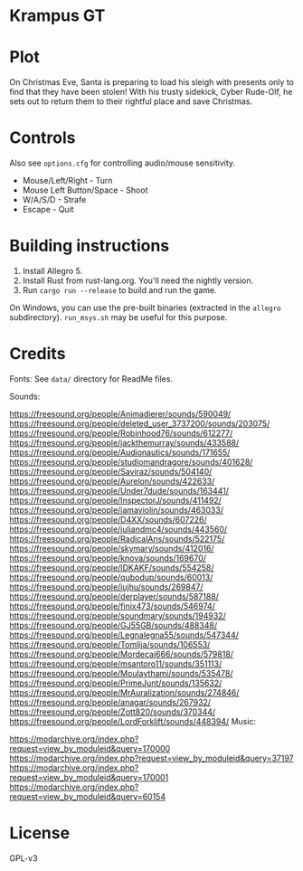 # Krampus GT

# Plot

On Christmas Eve, Santa is preparing to load his sleigh with presents only to
find that they have been stolen! With his trusty sidekick, Cyber Rude-Olf, he
sets out to return them to their rightful place and save Christmas.

# Controls

Also see `options.cfg` for controlling audio/mouse sensitivity.
- Mouse/Left/Right - Turn
- Mouse Left Button/Space - Shoot
- W/A/S/D - Strafe
- Escape - Quit

# Building instructions

1. Install Allegro 5.
2. Install Rust from rust-lang.org. You'll need the nightly version.
3. Run `cargo run --release` to build and run the game.

On Windows, you can use the pre-built binaries (extracted in the `allegro`
subdirectory). `run_msys.sh` may be useful for this purpose.

# Credits

Fonts: See `data/` directory for ReadMe files.

Sounds:

https://freesound.org/people/Animadierer/sounds/590049/
https://freesound.org/people/deleted_user_3737200/sounds/203075/
https://freesound.org/people/Robinhood76/sounds/612277/
https://freesound.org/people/jackthemurray/sounds/433588/
https://freesound.org/people/Audionautics/sounds/171655/
https://freesound.org/people/studiomandragore/sounds/401628/
https://freesound.org/people/Saviraz/sounds/504140/
https://freesound.org/people/Aurelon/sounds/422633/
https://freesound.org/people/Under7dude/sounds/163441/
https://freesound.org/people/InspectorJ/sounds/411492/
https://freesound.org/people/iamaviolin/sounds/463033/
https://freesound.org/people/D4XX/sounds/607226/
https://freesound.org/people/juliandmc4/sounds/443560/
https://freesound.org/people/RadicalAns/sounds/522175/
https://freesound.org/people/skymary/sounds/412016/
https://freesound.org/people/knova/sounds/169670/
https://freesound.org/people/IDKAKF/sounds/554258/
https://freesound.org/people/qubodup/sounds/60013/
https://freesound.org/people/iujhu/sounds/269847/
https://freesound.org/people/derplayer/sounds/587188/
https://freesound.org/people/finix473/sounds/546974/
https://freesound.org/people/soundmary/sounds/194932/
https://freesound.org/people/GJ55GB/sounds/488348/
https://freesound.org/people/Legnalegna55/sounds/547344/
https://freesound.org/people/Tomlija/sounds/106553/
https://freesound.org/people/Mordecai666/sounds/579818/
https://freesound.org/people/msantoro11/sounds/351113/
https://freesound.org/people/Moulaythami/sounds/535478/
https://freesound.org/people/PrimeJunt/sounds/135632/
https://freesound.org/people/MrAuralization/sounds/274846/
https://freesound.org/people/anagar/sounds/267932/
https://freesound.org/people/Zott820/sounds/370344/
https://freesound.org/people/LordForklift/sounds/448394/
Music:

https://modarchive.org/index.php?request=view_by_moduleid&query=170000
https://modarchive.org/index.php?request=view_by_moduleid&query=37197
https://modarchive.org/index.php?request=view_by_moduleid&query=170001
https://modarchive.org/index.php?request=view_by_moduleid&query=60154

# License

GPL-v3
